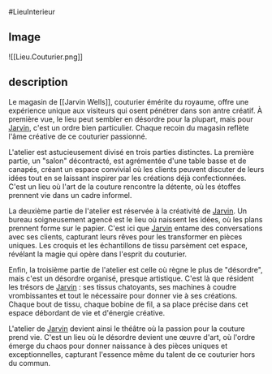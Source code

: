 #LieuInterieur 
## Image
![[Lieu.Couturier.png]]

## description
Le magasin de [[Jarvin Wells]], couturier émérite du royaume, offre une expérience unique aux visiteurs qui osent pénétrer dans son antre créatif. À première vue, le lieu peut sembler en désordre pour la plupart, mais pour [Jarvin](Jarvin%20Wells.md), c'est un ordre bien particulier. Chaque recoin du magasin reflète l'âme créative de ce couturier passionné.

L'atelier est astucieusement divisé en trois parties distinctes. La première partie, un "salon" décontracté, est agrémentée d'une table basse et de canapés, créant un espace convivial où les clients peuvent discuter de leurs idées tout en se laissant inspirer par les créations déjà confectionnées. C'est un lieu où l'art de la couture rencontre la détente, où les étoffes prennent vie dans un cadre informel.

La deuxième partie de l'atelier est réservée à la créativité de [Jarvin](Jarvin%20Wells.md). Un bureau soigneusement agencé est le lieu où naissent les idées, où les plans prennent forme sur le papier. C'est ici que [Jarvin](Jarvin%20Wells.md) entame des conversations avec ses clients, capturant leurs rêves pour les transformer en pièces uniques. Les croquis et les échantillons de tissu parsèment cet espace, révélant la magie qui opère dans l'esprit du couturier.

Enfin, la troisième partie de l'atelier est celle où règne le plus de "désordre", mais c'est un désordre organisé, presque artistique. C'est là que résident les trésors de [Jarvin](Jarvin%20Wells.md) : ses tissus chatoyants, ses machines à coudre vrombissantes et tout le nécessaire pour donner vie à ses créations. Chaque bout de tissu, chaque bobine de fil, a sa place précise dans cet espace débordant de vie et d'énergie créative.

L'atelier de [Jarvin](Jarvin%20Wells.md) devient ainsi le théâtre où la passion pour la couture prend vie. C'est un lieu où le désordre devient une œuvre d'art, où l'ordre émerge du chaos pour donner naissance à des pièces uniques et exceptionnelles, capturant l'essence même du talent de ce couturier hors du commun.